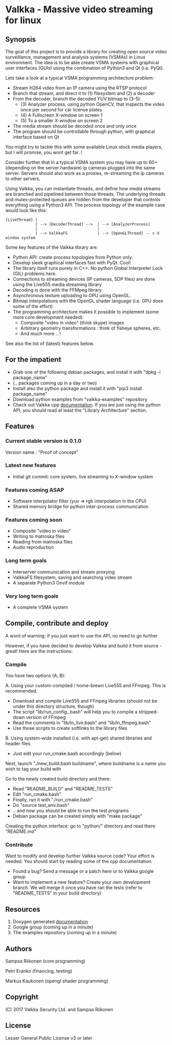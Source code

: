 # Valkka - Massive video streaming for linux

## Synopsis
The goal of this project is to provide a library for creating open source video surveillance, management and analysis systems (VSMAs) in Linux environment.  The idea is to be able create VSMA systems with graphical user interfaces (GUIs) using the combination of Python3 and Qt (i.e. PyQt).

Lets take a look at a typical VSMA programming architecture problem:
- Stream H264 video from an IP camera using the RTSP protocol
- Branch that stream, and direct it to (1) filesystem and (2) a decoder
- From the decoder, branch the decoded YUV bitmap to (3-5):
  - (3) Analyzer process, using python OpenCV, that inspects the video once per second for car license plates
  - (4) A Fullscreen X-window on screen 1
  - (5) To a smaller X-window on screen 2
- The media stream should be decoded once and only once
- The program should be controllable through python, with graphical interface based on Qt

You might try to tackle this with some available Linux stock media players, but I will promise, you wont get far..!

Consider further that in a typical VSMA system you may have up to 60+ (depending on the server hardware) ip cameras plugged into the same server.  Servers should also work as a proxies, re-streaming the ip cameras to other servers.

Using Valkka, you can instantiate threads, and define how media streams are branched and pipelined between those threads.  The underlying threads and mutex-protected queues are hidden from the developer that controls everything using a Python3 API.  The process topology of the example case would look like this:


    [LiveThread] |
                 | --> [DecoderThread] -->  | --> [AnalyzerProcess] 
                 |                          |
                 | --> ValkkaFS             | --> [OpenGLThread] -- > X window system

             
Some key features of the Valkka library are:
- Python API: create process topologies from Python only.  
- Develop sleek graphical interfaces fast with PyQt.  Cool!
- The library itself runs purely in C++.  No python Global Interpreter Lock (GIL) problems here.
- Connections to streaming devices (IP cameras, SDP files) are done using the Live555 media streaming library
- Decoding is done with the FFMpeg library
- Asynchronous texture uploading to GPU using OpenGL.  
- Bitmap interpolations with the OpenGL shader language (i.e. GPU does some of the effort)
- The programming architecture makes it possible to implement (some more core development needed):
  - Composite "video in video" (think skype) images
  - Arbitrary geometry transformations : think of fisheye spheres, etc.
  - And much more .. !

See also the list of (latest) features below.

## For the impatient
- Grab one of the following debian packages, and install it with "dpkg -i package_name"
- (.. packages coming up in a day or two)
- Install also the python package and install it with "pip3 install package_name"
- Download python examples from "valkka-examples" repository
- Check out Valkka cpp [documentation](https://elsampsa.github.io/valkka-core/).  If you are just using the python API, you should read at least the "Library Architecture" section.

## Features

### Current stable version is 0.1.0  
Version name : "Proof of concept"

### Latest new features
- Initial git commit: core system, live streaming to X-window system

### Features coming ASAP
- Software interpolator filter (yuv => rgb interpolation in the CPU)
- Shared memory bridge for python inter-process communication

### Features coming soon
- Composite "video in video"
- Writing to matroska files
- Reading from matroska files
- Audio reproduction

### Long term goals
- Interserver communication and stream proxying
- ValkkaFS filesystem, saving and searching video stream
- A separate Python3 Onvif module

### Very long term goals
- A complete VSMA system

## Compile, contribute and deploy

A word of warning: if you just want to use the API, no need to go further

However, if you have decided to develop Valkka and build it from source - great!  Here are the instructions:

### Compile

You have two options (A, B):

A. Using your custom-compiled / home-brewn Live555 and FFmpeg.  This is recommended.
  - Download and compile Live555 and FFmpeg libraries (should not be under this directory structure, though)
  - The script "lib/run_config_.bash" will help you to compile a stripped-down version of FFmpeg
  - Read the comments in "lib/ln_live.bash" and "lib/ln_ffmpeg.bash"
  - Use those scripts to create softlinks to the library files

B. Using system-wide installed (i.e. with apt-get) shared libraries and header files
  - Just edit your run_cmake.bash accordingly (below)

Next, launch "./new_build.bash buildname", where buildname is a name you wish to tag your build with

Go to the newly created build directory and there:
  - Read "README_BUILD" and "README_TESTS"
  - Edit "run_cmake.bash"
  - Finally, run it with "./run_cmake.bash"
  - Do "source test_env.bash"
  - .. and now you should be able to run the test programs
  - Debian package can be created simply with "make package"

Creating the python interface: go to "python/" directory and read there "README.md"

### Contribute

Want to modify and develop further Valkka source code?  Your effort is needed.  You should start by reading some of the cpp documentation.

- Found a bug?  Send a message or a patch here or to Valkka google group
- Want to implement a new feature?  Create your own development branch.  We will merge it once you have ran the tests (refer to "README_TESTS" in your build directory)

## Resources
1. Doxygen generated [documentation](https://elsampsa.github.io/valkka-core/)
2. Google group (coming up in a minute)
3. The examples repository (coming up in a minute)

## Authors
Sampsa Riikonen (core programming)

Petri Eranko (financing, testing)

Markus Kaukonen (opengl shader programming)

## Copyright
(C) 2017 Valkka Security Ltd. and Sampsa Riikonen

## License
Lesser General Public License v3 or later

